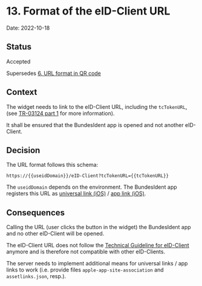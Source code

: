 # 13. Format of the eID-Client URL

Date: 2022-10-18

## Status

Accepted

Supersedes [6. URL format in QR code](0006-url-format-in-qr-code.md)

## Context

The widget needs to link to the eID-Client URL, including the `tcTokenURL`,
(see [TR-03124 part 1](https://www.bsi.bund.de/SharedDocs/Downloads/DE/BSI/Publikationen/TechnischeRichtlinien/TR03124/TR-03124-1.pdf)
for more information).

It shall be ensured that the BundesIdent app is opened and not another eID-Client.

## Decision

The URL format follows this schema:

```
https://{{useidDomain}}/eID-Client?tcTokenURL={{tcTokenURL}}
```

The `useidDomain` depends on the environment. The BundesIdent app registers this URL as
[universal link (iOS)](https://developer.apple.com/ios/universal-links/) /
[app link (iOS)](https://developer.android.com/training/app-links).

## Consequences

Calling the URL (user clicks the button in the widget) the BundesIdent app and no other eID-Client will be opened.

The eID-Client URL does not follow the
[Technical Guideline for eID-Client](https://www.bsi.bund.de/SharedDocs/Downloads/DE/BSI/Publikationen/TechnischeRichtlinien/TR03124/TR-03124-1.pdf)
anymore and is therefore not compatible with other eID-Clients.

The server needs to implement additional means for universal links / app links to work (i.e. provide files `apple-app-site-association` and `assetlinks.json`, resp.).
